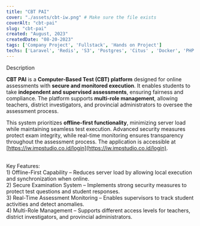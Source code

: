 ```yaml
---
title: "CBT PAI"
cover: "./assets/cbt-iw.png" # Make sure the file exists
coverAlt: "cbt-pai"
slug: "cbt-pai"
created: "August, 2023"
createdDate: "08-20-2023"
tags: ['Company Project', 'Fullstack', 'Hands on Project']
techs: ['Laravel', 'Redis', 'S3', 'Postgres', 'Citus' , 'Docker', 'PHP']
---
```


<div class="text-2xl font-semibold mb-2">Description</div>

**CBT PAI** is a **Computer-Based Test (CBT) platform** designed for online assessments with **secure and monitored execution**. It enables students to take **independent and supervised assessments**, ensuring fairness and compliance. The platform supports **multi-role management**, allowing teachers, district investigators, and provincial administrators to oversee the assessment process.

This system prioritizes **offline-first functionality**, minimizing server load while maintaining seamless test execution. Advanced security measures protect exam integrity, while real-time monitoring ensures transparency throughout the assessment process. The application is accessible at <span class="underline underline-offset-1 font-semibold">[https://iw.impstudio.co.id/login](https://iw.impstudio.co.id/login)</span>.

<br/>
<div class="text-2xl font-semibold mb-2">Key Features: </div>

<div>
1) Offline-First Capability – Reduces server load by allowing local execution and synchronization when online. <br/>
2) Secure Examination System – Implements strong security measures to protect test questions and student responses. <br/>
3) Real-Time Assessment Monitoring – Enables supervisors to track student activities and detect anomalies. <br/>
4) Multi-Role Management – Supports different access levels for teachers, district investigators, and provincial administrators. <br/>
</div>
